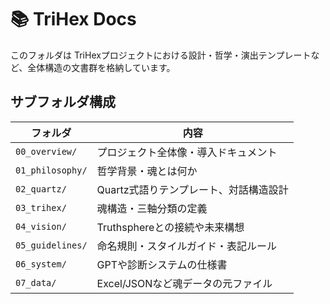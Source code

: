 # 📚 TriHex Docs

このフォルダは TriHexプロジェクトにおける設計・哲学・演出テンプレートなど、全体構造の文書群を格納しています。

## サブフォルダ構成

| フォルダ | 内容 |
|----------|------|
| `00_overview/` | プロジェクト全体像・導入ドキュメント |
| `01_philosophy/` | 哲学背景・魂とは何か |
| `02_quartz/` | Quartz式語りテンプレート、対話構造設計 |
| `03_trihex/` | 魂構造・三軸分類の定義 |
| `04_vision/` | Truthsphereとの接続や未来構想 |
| `05_guidelines/` | 命名規則・スタイルガイド・表記ルール |
| `06_system/` | GPTや診断システムの仕様書 |
| `07_data/` | Excel/JSONなど魂データの元ファイル |